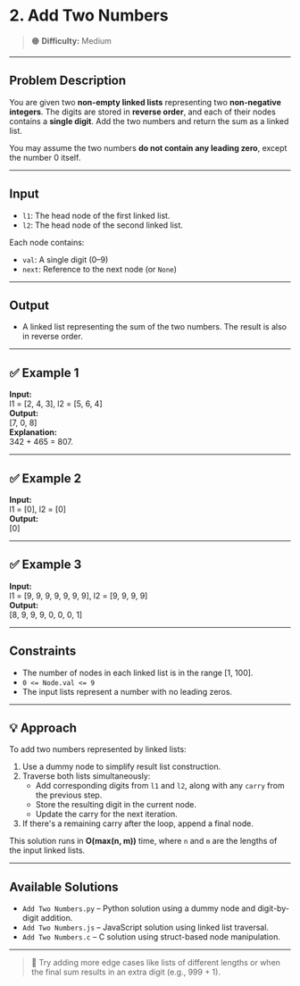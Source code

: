 # 2. Add Two Numbers

> 🟠 **Difficulty:** Medium

---

## Problem Description

You are given two **non-empty linked lists** representing two **non-negative integers**. The digits are stored in **reverse order**, and each of their nodes contains a **single digit**. Add the two numbers and return the sum as a linked list.

You may assume the two numbers **do not contain any leading zero**, except the number 0 itself.

---

## Input

- `l1`: The head node of the first linked list.
- `l2`: The head node of the second linked list.

Each node contains:
- `val`: A single digit (0–9)
- `next`: Reference to the next node (or `None`)

---

## Output

- A linked list representing the sum of the two numbers. The result is also in reverse order.

---

## ✅ Example 1

**Input:**  
l1 = [2, 4, 3], l2 = [5, 6, 4]  
**Output:**  
[7, 0, 8]  
**Explanation:**  
342 + 465 = 807.

---

## ✅ Example 2

**Input:**  
l1 = [0], l2 = [0]  
**Output:**  
[0]

---

## ✅ Example 3

**Input:**  
l1 = [9, 9, 9, 9, 9, 9, 9], l2 = [9, 9, 9, 9]  
**Output:**  
[8, 9, 9, 9, 0, 0, 0, 1]

---

## Constraints

- The number of nodes in each linked list is in the range [1, 100].
- `0 <= Node.val <= 9`
- The input lists represent a number with no leading zeros.

---

## 💡 Approach

To add two numbers represented by linked lists:

1. Use a dummy node to simplify result list construction.
2. Traverse both lists simultaneously:
   - Add corresponding digits from `l1` and `l2`, along with any `carry` from the previous step.
   - Store the resulting digit in the current node.
   - Update the carry for the next iteration.
3. If there's a remaining carry after the loop, append a final node.

This solution runs in **O(max(n, m))** time, where `n` and `m` are the lengths of the input linked lists.

---

## Available Solutions

- `Add Two Numbers.py` – Python solution using a dummy node and digit-by-digit addition.
- `Add Two Numbers.js` – JavaScript solution using linked list traversal.
- `Add Two Numbers.c` – C solution using struct-based node manipulation.

---

> 🧪 Try adding more edge cases like lists of different lengths or when the final sum results in an extra digit (e.g., 999 + 1).
